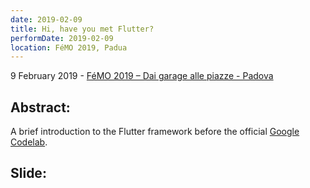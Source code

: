 ```yaml
---
date: 2019-02-09
title: Hi, have you met Flutter?
performDate: 2019-02-09
location: FéMO 2019, Padua
---
```


9 February 2019 - [FéMO 2019 – Dai garage alle piazze - Padova](http://www.progettogiovani.pd.it/workshop-hi-have-you-met-flutter/)

## Abstract:
A brief introduction to the Flutter framework before the official [Google Codelab](https://codelabs.developers.google.com/codelabs/first-flutter-app-pt1/#0).

## Slide:
<script async class="speakerdeck-embed" data-id="afaffacee39041ef9b4da577ff9f7262" data-ratio="1.77777777777778" src="//speakerdeck.com/assets/embed.js"></script>